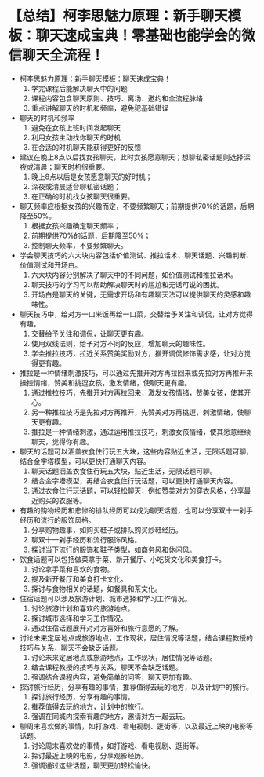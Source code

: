 # 【总结】柯李思魅力原理：新手聊天模板：聊天速成宝典！零基础也能学会的微信聊天全流程！

-   柯李思魅力原理：新手聊天模板：聊天速成宝典！
    1.  学完课程后能解决聊天中的问题
    2.  课程内容包含聊天原则、技巧、离场、邀约和全流程脉络
    3.  重点讲解聊天的时机和频率，避免犯基础错误
-   聊天的时机和频率
    1.  避免在女孩上班时间发起聊天
    2.  利用女孩主动找你聊天的时机
    3.  在合适的时机聊天能获得更好的反馈
-   建议在晚上8点以后找女孩聊天，此时女孩愿意聊天；想聊私密话题则选择深夜或清晨；聊天时机很重要。
    1.  晚上8点以后是女孩愿意聊天的好时机；
    2.  深夜或清晨适合聊私密话题；
    3.  在正确的时机找女孩聊天很重要。
-   聊天频率应根据女孩的兴趣而定，不要频繁聊天；前期提供70%的话题，后期降至50%。
    1.  根据女孩兴趣确定聊天频率；
    2.  前期提供70%的话题，后期降至50%；
    3.  控制聊天频率，不要频繁聊天。
-   学会聊天技巧的六大块内容包括价值测试、推拉话术、聊天话题、兴趣判断、价值测试和开场白。
    1.  六大块内容分别解决了聊天中的不同问题，如价值测试和推拉话术。
    2.  聊天技巧的学习可以帮助解决聊天时的尴尬和无话可说的困扰。
    3.  开场白是聊天的关键，无需求开场和有趣聊天法可以提供聊天的灵感和趣味性。
-   聊天技巧中，给对方一口米饭再给一口菜，交替给予关注和调侃，让对方觉得有趣。
    1.  交替给予关注和调侃，让聊天更有趣。
    2.  使用双线法则，给予对方不同的反应，增加聊天的趣味性。
    3.  学会推拉技巧，拉近关系赞美奖励对方，推开调侃修饰需求感，让对方觉得更有趣。
-   推拉是一种情绪刺激技巧，可以通过先推开对方再拉回来或先拉对方再推开来操控情绪，赞美和挑逗女孩，激发情绪，使聊天更有趣。
    1.  通过推拉技巧，先推开对方再拉回来，激发女孩情绪，赞美女孩，使其开心。
    2.  另一种推拉技巧是先拉对方再推开，先赞美对方再挑逗，刺激情绪，使聊天更有趣。
    3.  推拉是一种情绪刺激，通过运用推拉技巧，刺激女孩情绪，使其愿意继续聊天，觉得你有趣。
-   聊天的话题可以涵盖衣食住行玩五大块，这些内容贴近生活，无限话题可聊，结合金字塔模型，可以更快打通聊天内容。
    1.  聊天话题涵盖衣食住行玩五大块，贴近生活，无限话题可聊。
    2.  结合金字塔模型，再结合衣食住行玩话题，可以更快打通聊天内容。
    3.  通过衣食住行玩话题，可以轻松聊天，例如赞美对方的穿衣风格，分享最近购买的衣服等。
-   有趣的购物经历和悲惨的排队经历可以成为聊天话题，也可以分享双十一剁手经历和流行的服饰风格。
    1.  分享购物趣事，如购买鞋子或排队购买炒鞋经历。
    2.  聊双十一剁手经历和流行服饰风格。
    3.  探讨当下流行的服饰和鞋子类型，如商务风和休闲风。
-   饮食话题可以包括做菜拿手菜、新开餐厅、小吃货文化和美食打卡。
    1.  讨论拿手菜和喜欢的食物。
    2.  提及新开餐厅和美食打卡文化。
    3.  探讨与食物相关的话题，如餐具和茶文化。
-   住宿话题可以涉及旅游计划、城市选择和学习工作情况。
    1.  讨论旅游计划和喜欢的旅游地点。
    2.  探讨城市选择和学习工作情况。
    3.  通过住宿话题展开对对方喜好和旅行意愿的了解。
-   讨论未来定居地点或旅游地点，工作现状，居住情况等话题，结合课程教授的技巧与关系，聊天不会缺乏话题。
    1.  讨论未来定居地点或旅游地点，工作现状，居住情况等话题。
    2.  结合课程教授的技巧与关系，聊天不会缺乏话题。
    3.  强调结合课程内容，避免简单的问答，聊天更加有趣。
-   探讨旅行经历，分享有趣的事情，推荐值得去玩的地方，以及计划中的旅行。
    1.  探讨旅行经历，分享有趣的事情。
    2.  推荐值得去玩的地方，计划中的旅行。
    3.  强调在同城内探索有趣的地方，邀请对方一起去玩。
-   聊周末喜欢做的事情，如打游戏、看电视剧、逛街等，以及最近上映的电影等话题。
    1.  讨论周末喜欢做的事情，如打游戏、看电视剧、逛街等。
    2.  探讨最近上映的电影，分享观影经历。
    3.  强调通过这些话题，聊天更加轻松愉快。